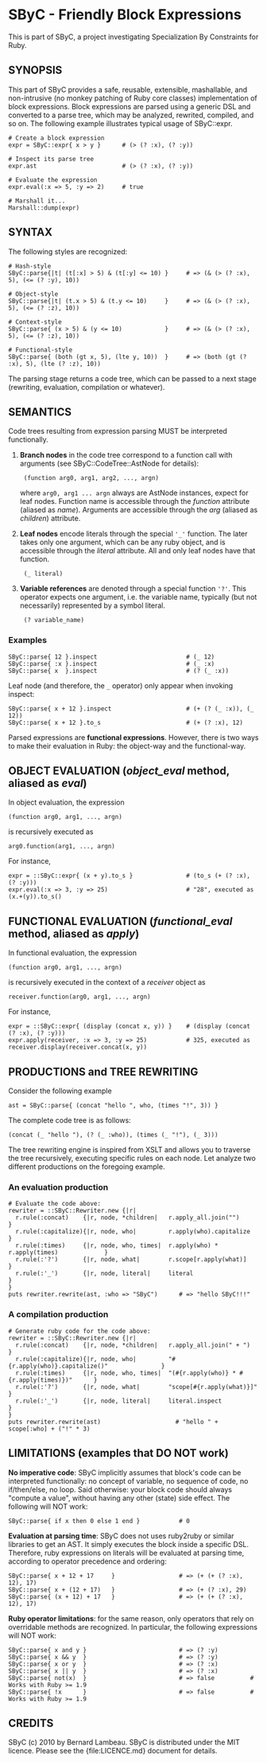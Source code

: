 # SByC - Friendly Block Expressions

This is part of SByC, a project investigating Specialization By Constraints for Ruby.

## SYNOPSIS

This part of SByC provides a safe, reusable, extensible, mashallable, and non-intrusive (no monkey patching of Ruby core classes) implementation of block expressions. Block expressions are parsed using a generic DSL and converted to a parse tree, which may be analyzed, rewrited, compiled, and so on. The following example illustrates typical usage of SByC::expr.

    # Create a block expression
    expr = SByC::expr{ x > y }      # (> (? :x), (? :y))
    
    # Inspect its parse tree
    expr.ast                        # (> (? :x), (? :y))
    
    # Evaluate the expression
    expr.eval(:x => 5, :y => 2)     # true
    
    # Marshall it...
    Marshall::dump(expr)

## SYNTAX 

The following styles are recognized:

    # Hash-style
    SByC::parse{|t| (t[:x] > 5) & (t[:y] <= 10) }     # => (& (> (? :x), 5), (<= (? :y), 10))

    # Object-style
    SByC::parse{|t| (t.x > 5) & (t.y <= 10)     }     # => (& (> (? :x), 5), (<= (? :z), 10))

    # Context-style
    SByC::parse{ (x > 5) & (y <= 10)            }     # => (& (> (? :x), 5), (<= (? :z), 10))

    # Functional-style
    SByC::parse{ (both (gt x, 5), (lte y, 10))  }     # => (both (gt (? :x), 5), (lte (? :z), 10))

The parsing stage returns a code tree, which can be passed to a next stage (rewriting, evaluation, compilation or whatever). 

## SEMANTICS

Code trees resulting from expression parsing MUST be interpreted functionally. 

1. **Branch nodes** in the code tree correspond to a function call with arguments (see SByC::CodeTree::AstNode for details):

        (function arg0, arg1, arg2, ..., argn)

    where <code>arg0, arg1 ... argn</code> always are AstNode instances, expect for leaf nodes. Function name is accessible through the  _function_ attribute (aliased as _name_). Arguments are accessible through the _arg_ (aliased as _children_) attribute.

2. **Leaf nodes** encode literals through the special <code>'\_'</code> function. The later takes only one argument, which can be any ruby object, and is accessible through the _literal_ attribute. All and only leaf nodes have that function.

        (_ literal)

3. **Variable references** are denoted through a special function <code>'?'</code>. This operator expects one argument, i.e. the variable name, typically (but not necessarily) represented by a symbol literal.

        (? variable_name)

### Examples  

    SByC::parse{ 12 }.inspect                         # (_ 12)
    SByC::parse{ :x }.inspect                         # (_ :x)
    SByC::parse{ x  }.inspect                         # (? (_ :x))

Leaf node (and therefore, the <code>_</code> operator) only appear when invoking inspect:

    SByC::parse{ x + 12 }.inspect                     # (+ (? (_ :x)), (_ 12))
    SByC::parse{ x + 12 }.to_s                        # (+ (? :x), 12)

Parsed expressions are **functional expressions**. However, there is two ways to make their evaluation in Ruby: the object-way and the functional-way.

## OBJECT EVALUATION (_object_eval_ method, aliased as _eval_)

In object evaluation, the expression

    (function arg0, arg1, ..., argn)
    
is recursively executed as

    arg0.function(arg1, ..., argn)

For instance,

    expr = ::SByC::expr{ (x + y).to_s }               # (to_s (+ (? :x), (? :y)))
    expr.eval(:x => 3, :y => 25)                      # "28", executed as (x.+(y)).to_s()

## FUNCTIONAL EVALUATION (_functional_eval_ method, aliased as _apply_)

In functional evaluation, the expression

    (function arg0, arg1, ..., argn)
    
is recursively executed in the context of a _receiver_ object as 

    receiver.function(arg0, arg1, ..., argn)

For instance,

    expr = ::SByC::expr{ (display (concat x, y)) }    # (display (concat (? :x), (? :y)))
    expr.apply(receiver, :x => 3, :y => 25)           # 325, executed as receiver.display(receiver.concat(x, y))
  
## PRODUCTIONS and TREE REWRITING

Consider the following example

    ast = SByC::parse{ (concat "hello ", who, (times "!", 3)) }
    
The complete code tree is as follows:

    (concat (_ "hello "), (? (_ :who)), (times (_ "!"), (_ 3)))

The tree rewriting engine is inspired from XSLT and allows you to traverse the tree recursively, executing specific rules on each node. Let analyze two different productions on the foregoing example.

### An evaluation production

    # Evaluate the code above:
    rewriter = ::SByC::Rewriter.new {|r|
      r.rule(:concat)    {|r, node, *children|   r.apply_all.join("")                      }  
      r.rule(:capitalize){|r, node, who|         r.apply(who).capitalize                   }
      r.rule(:times)     {|r, node, who, times|  r.apply(who) * r.apply(times)             }
      r.rule(:'?')       {|r, node, what|        r.scope[r.apply(what)]                    }
      r.rule(:'_')       {|r, node, literal|     literal                                   }
    }
    puts rewriter.rewrite(ast, :who => "SByC")      # => "hello SByC!!!"

### A compilation production

    # Generate ruby code for the code above:
    rewriter = ::SByC::Rewriter.new {|r|
      r.rule(:concat)    {|r, node, *children|   r.apply_all.join(" + ")                      }  
      r.rule(:capitalize){|r, node, who|         "#{r.apply(who)}.capitalize()"               }
      r.rule(:times)     {|r, node, who, times|  "(#{r.apply(who)} * #{r.apply(times)})"      }
      r.rule(:'?')       {|r, node, what|        "scope[#{r.apply(what)}]"                    }
      r.rule(:'_')       {|r, node, literal|     literal.inspect                              }
    }
    puts rewriter.rewrite(ast)                     # "hello " + scope[:who] + ("!" * 3)

## LIMITATIONS (examples that DO NOT work)

**No imperative code**: SByC implicitly assumes that block's code can be interpreted functionally: no concept of variable, no sequence of code, no if/then/else, no loop. Said otherwise: your block code should always "compute a value", without having any other (state) side effect. The following will NOT work:

    SByC::parse{ if x then 0 else 1 end }           # 0

**Evaluation at parsing time**: SByC does not uses ruby2ruby or similar libraries to get an AST. It simply executes the block inside a specific DSL. Therefore, ruby expressions on literals will be evaluated at parsing time, according to operator precedence and ordering:
  
    SByC::parse{ x + 12 + 17     }                  # => (+ (+ (? :x), 12), 17)
    SByC::parse{ x + (12 + 17)   }                  # => (+ (? :x), 29)
    SByC::parse{ (x + 12) + 17   }                  # => (+ (+ (? :x), 12), 17)

**Ruby operator limitations**: for the same reason, only operators that rely on overridable methods are recognized. In particular, the following expressions will NOT work:

    SByC::parse{ x and y }                          # => (? :y)
    SByC::parse{ x && y  }                          # => (? :y)
    SByC::parse{ x or y  }                          # => (? :x)
    SByC::parse{ x || y  }                          # => (? :x)
    SByC::parse{ not(x)  }                          # => false          # Works with Ruby >= 1.9
    SByC::parse{ !x      }                          # => false          # Works with Ruby >= 1.9

## CREDITS

SByC (c) 2010 by Bernard Lambeau. SByC is distributed under the MIT licence. Please see the {file:LICENCE.md} document for details.